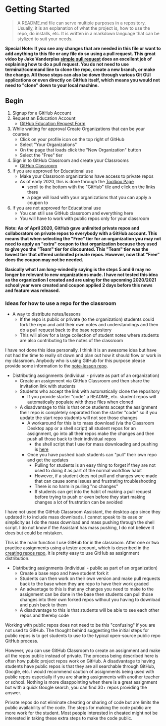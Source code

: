 # Getting Started
> A README.md file can serve multiple purposes in a repository.  Usually, it is an explanation of what the project is, how to use the repo, do installs, etc. It is written in a markdown language that can be stylized to suit your needs.

**Special Note: If you see any changes that are needed in this file or want to add anything to this file or any file do so using a pull request.  This great video by Jake Vanderplas [simple pull request](https://www.youtube.com/watch?v=rgbCcBNZcdQ) does an excellent job of explaining how to do a pull request.  You do not need to use terminal/command line to clone the repo, create a new branch, or make the change.  All those steps can also be down through various Git GUI applications or even directly on GitHub itself, which means you would not need to "clone" down to your local machine.**

## Begin
1. Signup for a GitHub Account
2. Request an Education Account 
    - [GitHub Education Request Form](https://education.github.com/discount_requests/new)
3. While waiting for approval Create Organizations that can be your courses
    - Click on your profile icon on the top right of GitHub 
    - Select "Your Organizations"
    - On the page that loads click the "New Organization" button
    - Select the "Free" tier
4. Sign in to GitHub Classroom and create your Classrooms
    - [GitHub Classroom](https://classroom.github.com/)
5. If you are approved for Educational use
    - Make your Classroom organizations have access to private repos 
    - As of early 2020, this is done through the [Toolbox Page](https://education.github.com/toolbox/offers)
        - scroll to the bottom with the "GitHub" tile and click on the links there
        - a page will load with your organizations that you can apply a coupon to
6. If you are not approved for Educational use
    - You can still use GitHub classroom and everything here
    - You will have to work with public repos only for your classroom

**Note: As of April 2020, GitHub gave unlimited private repos and collaborators on private repos to everybody with a GitHub account.  This means that when selecting the "Free" tier for an organization you may not need to apply an "extra" coupon to that organization because they used to give you the "Team" tier for discounted.  This "Team" tier was the lowest tier that offered unlimited private repos.  However, now that "Free" does the coupon may not be needed.**

**Basically what I am long-windedly saying is the steps 5 and 6 may no longer be relevant to new organizations made.  I have not tested this idea as the organization I created and are using for the upcoming 2020/2021 school year were created and coupon applied 2 days before this news and feature was released.**

### Ideas for how to use a repo for the classroom
- A way to distribute notes/lessons
    - If the repo is public or private (to the organization) students could fork the repo and add their own notes and understandings and then do a pull request back to the base repository
    - This will allow for a large collection of student notes where students are also contributing to the notes of the classroom

I have not done this idea personally.  I think it is an awesome idea but have not had the time to really sit down and plan out how it should flow or work in my classroom.  Anybody who is using GitHub for this purpose please provide some information to the [note-lesson repo](https://github.com/csa-teachers-help/note-lesson).

- Distributing assignments (individual - private as part of an organization)
    - Create an assignment via GitHub Classroom and then share the invitation link with students
    - Students who accept the link with automatically clone the repository
        - If you provide starter "code" a README, etc. student repos will automatically populate with those files when cloned
    - A disadvantage to this is that once students accept the assignment their repo is completely separated from the starter "code" so if you update the start repo students will not see those changes
        - A workaround for this is to mass download (via the Classroom Desktop app or a shell script) all student repos for an assignment, go into all their repos make the changes and then push all those back to their individual repos
            - the shell script that I use for mass downloading and pushing is [here](https://github.com/jfiksel/github-classroom-for-teachers)
        - Once you have pushed back students can "pull" their own repo and get the updates
            - Pulling for students is an easy thing to forget if they are not used to doing it as part of the normal workflow habit
            - However, if a student does not pull and changes were made that can cause some issues and frustrating troubleshooting
            - There is no harm in pulling "no changes"
            - If students can get into the habit of making a pull request before trying to push or even before they start making changes a lot of frustration can be avoided

I have not used the GitHub Classroom Assistant, the desktop app since they updated it to include mass downloads.  I cannot speak to its ease or simplicity as I do the mass download and mass pushing through the shell script.  I do not know if the Assistant has mass pushing, I do not believe it does but could be mistaken.

This is the main function I use GitHub for in the classroom.  After one or two practice assignments using a tester account, which is described in the [creating repos repo](https://github.com/csa-teachers-help/create-org-repo), it is pretty easy to use GitHub as assignment distribution.  

- Distributing assignments (individual - public as part of an organization)
    - Create a base repo and have student fork it
    - Students can then work on their own version and make pull requests back to the base when they are repo to have their work graded
    - An advantage to this is that any changes you need to make to the assignment can be done in the base then students can pull those changes into their own forked repos without you having to download and push back to them
    - A disadvantage to this is that students will be able to see each other repos and thereby code

Working with public repos does not need to be this "confusing" if you are not used to GitHub.  The thought behind suggesting the initial steps for public repos is to get students to use to the typical open-source public repo GitHub process.

However, you can use GitHub Classroom to create an assignment and make all the repos public instead of private.  The process being described here is often how public project repos work on GitHub.  A disadvantage to having students have public repos is that they are all searchable through GitHub, Google, etc.  I would recommend caution of assignments being used with public repos especially if you are sharing assignments with another teacher or school.  Nothing is more disappointing when there is a great assignment but with a quick Google search, you can find 30+ repos providing the answer.

Private repos do not eliminate cheating or sharing of code but are limits the public availability of the code.  The steps for making the code public are more work for the student.  Most people interested in cheated might not be interested in taking these extra steps to make the code public.
